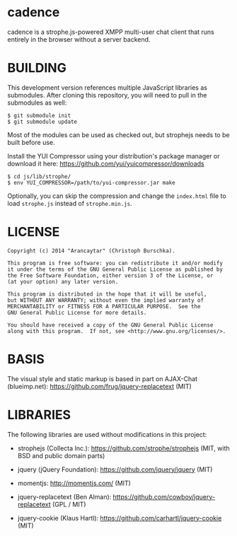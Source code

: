 cadence
=======

cadence is a strophe.js-powered XMPP multi-user chat client that 
runs entirely in the browser without a server backend.

BUILDING
========

This development version references multiple JavaScript libraries as
submodules. After cloning this repository, you will need to pull in
the submodules as well:

    $ git submodule init
    $ git submodule update

Most of the modules can be used as checked out, but strophejs needs
to be built before use.

Install the YUI Compressor using your distribution's package manager or download
it here: https://github.com/yui/yuicompressor/downloads

    $ cd js/lib/strophe/
    $ env YUI_COMPRESSOR=/path/to/yui-compressor.jar make

Optionally, you can skip the compression and change the `index.html` file
to load `strophe.js` instead of `strophe.min.js`.

LICENSE
=======

    Copyright (c) 2014 "Arancaytar" (Christoph Burschka).

    This program is free software: you can redistribute it and/or modify
    it under the terms of the GNU General Public License as published by
    the Free Software Foundation, either version 3 of the License, or
    (at your option) any later version.

    This program is distributed in the hope that it will be useful,
    but WITHOUT ANY WARRANTY; without even the implied warranty of
    MERCHANTABILITY or FITNESS FOR A PARTICULAR PURPOSE.  See the
    GNU General Public License for more details.

    You should have received a copy of the GNU General Public License
    along with this program.  If not, see <http://www.gnu.org/licenses/>.

BASIS
=====

The visual style and static markup is based in part on 
AJAX-Chat (blueimp.net): https://github.com/frug/jquery-replacetext
(MIT)


LIBRARIES
=========

The following libraries are used without modifications in this project:

   * strophejs (Collecta Inc.): https://github.com/strophe/strophejs
     (MIT, with BSD and public domain parts)

   * jquery (jQuery Foundation): https://github.com/jquery/jquery
     (MIT)

   * momentjs: http://momentjs.com/ (MIT)
   
   * jquery-replacetext (Ben Alman): https://github.com/cowboy/jquery-replacetext
     (GPL / MIT)
  
   * jquery-cookie (Klaus Hartl): https://github.com/carhartl/jquery-cookie
     (MIT)
